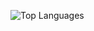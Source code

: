 ![Top Languages](https://github-readme-stats-git-master-tkinterinshanghais-projects.vercel.app/api/top-langs/?username=Tkinterinshanghai&layout=compact&size_weight=0&count_weight=1&hide=html,css,tex,assembly,shell,dockerfile,scss,jupyter%20notebook,pug,handlebars,cmake,xquery,xslt,javascript&theme=dark#gh-dark-mode-only)
